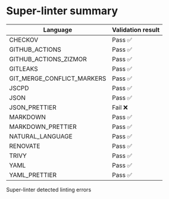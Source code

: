 # Super-linter summary

| Language                   | Validation result |
| -------------------------- | ----------------- |
| CHECKOV                    | Pass ✅           |
| GITHUB_ACTIONS             | Pass ✅           |
| GITHUB_ACTIONS_ZIZMOR      | Pass ✅           |
| GITLEAKS                   | Pass ✅           |
| GIT_MERGE_CONFLICT_MARKERS | Pass ✅           |
| JSCPD                      | Pass ✅           |
| JSON                       | Pass ✅           |
| JSON_PRETTIER              | Fail ❌           |
| MARKDOWN                   | Pass ✅           |
| MARKDOWN_PRETTIER          | Pass ✅           |
| NATURAL_LANGUAGE           | Pass ✅           |
| RENOVATE                   | Pass ✅           |
| TRIVY                      | Pass ✅           |
| YAML                       | Pass ✅           |
| YAML_PRETTIER              | Pass ✅           |

Super-linter detected linting errors
